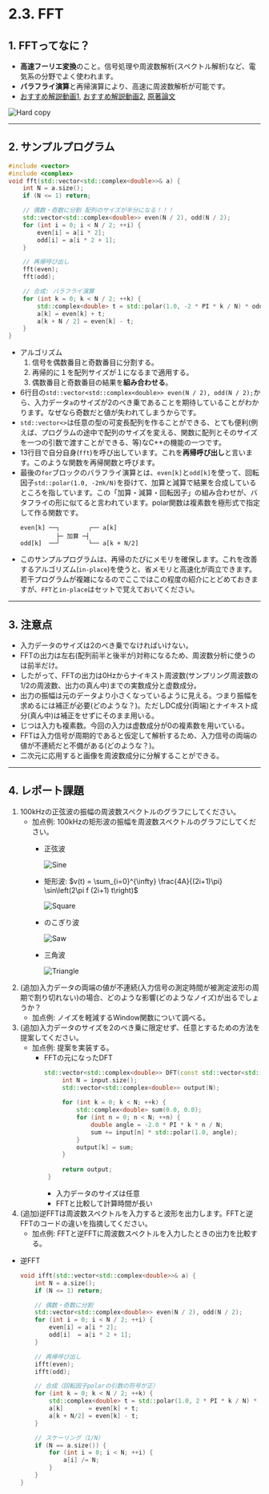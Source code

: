 # 2.3. FFT

## 1. FFTってなに？
- **高速フーリエ変換**のこと。信号処理や周波数解析(スペクトル解析)など、電気系の分野でよく使われます。
- **バラフライ演算**と再帰演算により、高速に周波数解析が可能です。
- [おすすめ解説動画1](https://www.youtube.com/watch?v=fGos3wrKeHY), [おすすめ解説動画2](https://www.youtube.com/watch?v=7hzIhtbxhtM), [原著論文](https://www.cs.jhu.edu/~misha/ReadingSeminar/Papers/Cooley65.pdf)

![Hard copy](./images/signal_fft_01.png)

---

## 2. サンプルプログラム

```cpp
#include <vector>
#include <complex>
void fft(std::vector<std::complex<double>>& a) {
    int N = a.size();
    if (N <= 1) return;

    // 偶数・奇数に分割 配列のサイズが半分になる！！！
    std::vector<std::complex<double>> even(N / 2), odd(N / 2);
    for (int i = 0; i < N / 2; ++i) {
        even[i] = a[i * 2];
        odd[i] = a[i * 2 + 1];
    }

    // 再帰呼び出し
    fft(even);
    fft(odd);

    // 合成: バラフライ演算
    for (int k = 0; k < N / 2; ++k) {
        std::complex<double> t = std::polar(1.0, -2 * PI * k / N) * odd[k];
        a[k] = even[k] + t;
        a[k + N / 2] = even[k] - t;
    }
}
```
- アルゴリズム
  1. 信号を偶数番目と奇数番目に分割する。
  2. 再帰的に１を配列サイズが１になるまで適用する。
  3. 偶数番目と奇数番目の結果を**組み合わせる**。
- 6行目の`std::vector<std::complex<double>> even(N / 2), odd(N / 2);`から、入力データ`a`のサイズが2のべき乗であることを期待していることがわかります。なぜなら奇数だと値が失われてしまうからです。
- `std::vector<>`は任意の型の可変長配列を作ることができる、とても便利(例えば、プログラムの途中で配列のサイズを変える、関数に配列とそのサイズを一つの引数で渡すことができる、等)なC++の機能の一つです。
- 13行目で自分自身(`fft`)を呼び出しています。これを**再帰呼び出し**と言います。このような関数を再帰関数と呼びます。
- 最後の`for`ブロックのバラフライ演算とは、`even[k]`と`odd[k]`を使って、回転因子`std::polar(1.0, -2πk/N)`を掛けて、加算と減算で結果を合成しているところを指しています。この「加算・減算・回転因子」の組み合わせが、バタフライの形に似てると言われています。polar関数は複素数を極形式で指定して作る関数です。
  ```
  even[k] ──┐        ┌── a[k]
            ├─ 加算 ─┤
  odd[k]  ──┘        └── a[k + N/2]
  ```
- このサンプルプログラムは、再帰のたびにメモリを確保します。これを改善するアルゴリズム(`in-place`)を使うと、省メモリと高速化が両立できます。若干プログラムが複雑になるのでここではこの程度の紹介にとどめておきますが、`FFT`と`in-place`はセットで覚えておいてください。

---

## 3. 注意点

- 入力データのサイズは2のべき乗でなければいけない。
- FFTの出力は左右(配列前半と後半が)対称になるため、周波数分析に使うのは前半だけ。
- したがって、FFTの出力は0Hzからナイキスト周波数(サンプリング周波数の1/2の周波数、出力の真ん中)までの実数成分と虚数成分。
- 出力の振幅は元のデータより小さくなっているように見える。つまり振幅を求めるには補正が必要(どのような？)。ただしDC成分(両端)とナイキスト成分(真ん中)は補正をせずにそのまま用いる。
- じつは入力も複素数。今回の入力は虚数成分が0の複素数を用いている。
- FFTは入力信号が周期的であると仮定して解析するため、入力信号の両端の値が不連続だと不備がある(どのような？)。
- 二次元に応用すると画像を周波数成分に分解することができる。

---

## 4. レポート課題

1. 100kHzの正弦波の振幅の周波数スペクトルのグラフにしてください。
   - 加点例: 100kHzの矩形波の振幅を周波数スペクトルのグラフにしてください。
     - 正弦波
       
       ![Sine](./images/signal_fft_works_01_sine.svg)
     - 矩形波: $v(t) = \sum_{i=0}^{\infty} \frac{4A}{(2i+1)\pi} \sin\left(2\pi f (2i+1) t\right)$
       
       ![Square](./images/signal_fft_works_02_square.svg)
     - のこぎり波
       
       ![Saw](./images/signal_fft_works_03_saw.svg)
     - 三角波
       
       ![Triangle](./images/signal_fft_works_04_triangle.svg)
1. (追加)入力データの両端の値が不連続(入力信号の測定時間が被測定波形の周期で割り切れない)の場合、どのような影響(どのようなノイズ)が出るでしょうか？
   - 加点例: ノイズを軽減するWindow関数について調べる。
1. (追加)入力データのサイズを2のべき乗に限定せず、任意とするための方法を提案してください。
   - 加点例: 提案を実装する。
     - FFTの元になったDFT
       ```cpp
       std::vector<std::complex<double>> DFT(const std::vector<std::complex<double>>& input) {
            int N = input.size();
            std::vector<std::complex<double>> output(N);
        
            for (int k = 0; k < N; ++k) {
                std::complex<double> sum(0.0, 0.0);
                for (int n = 0; n < N; ++n) {
                    double angle = -2.0 * PI * k * n / N;
                    sum += input[n] * std::polar(1.0, angle);
                }
                output[k] = sum;
            }
        
            return output;
        }
       ```
       -  入力データのサイズは任意
       -  FFTと比較して計算時間が長い
1. (追加)逆FFTは周波数スペクトルを入力すると波形を出力します。FFTと逆FFTのコードの違いを指摘してください。
   - 加点例: FFTと逆FFTに周波数スペクトルを入力したときの出力を比較する。
- 逆FFT
    ```cpp
    void ifft(std::vector<std::complex<double>>& a) {
        int N = a.size();
        if (N <= 1) return;
    
        // 偶数・奇数に分割
        std::vector<std::complex<double>> even(N / 2), odd(N / 2);
        for (int i = 0; i < N / 2; ++i) {
            even[i] = a[i * 2];
            odd[i]  = a[i * 2 + 1];
        }
    
        // 再帰呼び出し
        ifft(even);
        ifft(odd);
    
        // 合成（回転因子polarの引数の符号が正）
        for (int k = 0; k < N / 2; ++k) {
            std::complex<double> t = std::polar(1.0, 2 * PI * k / N) * odd[k];
            a[k]       = even[k] + t;
            a[k + N/2] = even[k] - t;
        }
    
        // スケーリング（1/N）
        if (N == a.size()) {
            for (int i = 0; i < N; ++i) {
                a[i] /= N;
            }
        }
    }
    ```
